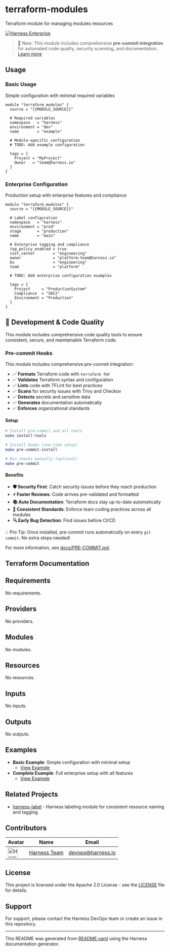# terraform-modules

Terraform module for managing modules resources

[![Harness Enterprise](https://img.shields.io/badge/Harness-Enterprise-orange.svg?style=for-the-badge)]({{MODULE_REPO_URL}})

> 🚀 New: This module includes comprehensive **pre-commit integration** for automated code quality, security scanning, and documentation. [Learn more](#-development--code-quality)

## Usage

### Basic Usage

Simple configuration with minimal required variables

```hcl
module "terraform_modules" {
  source = "{{MODULE_SOURCE}}"

  # Required variables
  namespace   = "harness"
  environment = "dev"
  name        = "example"

  # Module-specific configuration
  # TODO: Add example configuration

  tags = {
    Project = "MyProject"
    Owner   = "team@harness.io"
  }
}
```

### Enterprise Configuration

Production setup with enterprise features and compliance

```hcl
module "terraform_modules" {
  source = "{{MODULE_SOURCE}}"

  # Label configuration
  namespace   = "harness"
  environment = "prod"
  stage       = "production"
  name        = "main"

  # Enterprise tagging and compliance
  tag_policy_enabled = true
  cost_center        = "engineering"
  owner              = "platform-team@harness.io"
  bu                 = "engineering"
  team               = "platform"

  # TODO: Add enterprise configuration examples

  tags = {
    Project     = "ProductionSystem"
    Compliance  = "SOC2"
    Environment = "Production"
  }
}
```

## 🔧 Development & Code Quality

This module includes comprehensive code quality tools to ensure consistent, secure, and maintainable Terraform code.

### Pre-commit Hooks

This module includes comprehensive pre-commit integration:

- ✅ **Formats** Terraform code with `terraform fmt`
- ✅ **Validates** Terraform syntax and configuration
- ✅ **Lints** code with TFLint for best practices
- ✅ **Scans** for security issues with Trivy and Checkov
- ✅ **Detects** secrets and sensitive data
- ✅ **Generates** documentation automatically
- ✅ **Enforces** organizational standards

#### Setup

```bash
# Install pre-commit and all tools
make install-tools

# Install hooks (one-time setup)
make pre-commit-install

# Run checks manually (optional)
make pre-commit
```

#### Benefits

- **🛡️ Security First**: Catch security issues before they reach production
- **⚡ Faster Reviews**: Code arrives pre-validated and formatted
- **📚 Auto Documentation**: Terraform docs stay up-to-date automatically
- **🎯 Consistent Standards**: Enforce team coding practices across all modules
- **🔍 Early Bug Detection**: Find issues before CI/CD

💡 Pro Tip: Once installed, pre-commit runs automatically on every `git commit`. No extra steps needed!

For more information, see [docs/PRE-COMMIT.md](docs/PRE-COMMIT.md).

## Terraform Documentation

## Requirements

No requirements.

## Providers

No providers.

## Modules

No modules.

## Resources

No resources.

## Inputs

No inputs.

## Outputs

No outputs.

## Examples

- **Basic Example**: Simple configuration with minimal setup
  - [View Example](./examples/basic/)
- **Complete Example**: Full enterprise setup with all features
  - [View Example](./examples/complete/)

## Related Projects

- [harness-label](https://github.com/harness/terraform-modules/tree/main/harness-label) - Harness labeling module for consistent resource naming and tagging

## Contributors

| Avatar | Name | Email |
|--------|------|-------|
| <img src="https://github.com/harness.png" width="32" height="32" alt="Harness Team"> | [Harness Team](https://github.com/harness) | devops@harness.io |

## License

This project is licensed under the Apache 2.0 License - see the [LICENSE](LICENSE) file for details.

## Support

For support, please contact the Harness DevOps team or create an issue in this repository.

---

This README was generated from [README.yaml](README.yaml) using the Harness documentation generator.
